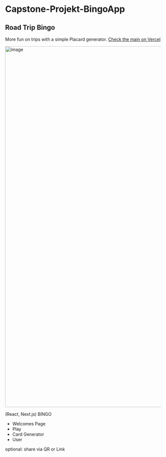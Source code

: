 # Capstone-Projekt-BingoApp

## Road Trip Bingo

More fun on trips with a simple Placard generator. [Check the main on Vercel](https://capstone-projekt-bingo-app.vercel.app/)

<img width="1165" alt="image" src="https://github.com/milodevhh/Capstone-Projekt-BingoApp/assets/136480925/4e27c9a4-4c79-468a-849d-f645e466508e">

(React, Next.js)
BINGO
- Welcomes Page
- Play 
- Card Generator
- User

optional: share via QR or Link

